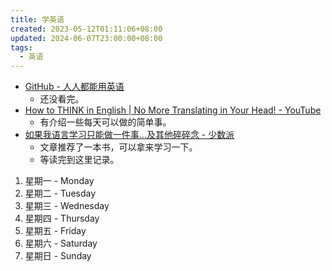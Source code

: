 ```yaml
---
title: 学英语
created: 2023-05-12T01:11:06+08:00
updated: 2024-06-07T23:00:00+08:00
tags:
  - 英语
---
```


- [GitHub - 人人都能用英语](https://github.com/xiaolai/everyone-can-use-english/tree/master)
    - 还没看完。
- [How to THINK in English | No More Translating in Your Head! - YouTube](https://www.youtube.com/watch?v=SJOnhWiJArM)
    - 有介绍一些每天可以做的简单事。
- [如果我语言学习只能做一件事…及其他碎碎念 - 少数派](https://sspai.com/post/85611)
    - 文章推荐了一本书，可以拿来学习一下。
    - 等读完到这里记录。

1. 星期一 - Monday
2. 星期二 - Tuesday
3. 星期三 - Wednesday
4. 星期四 - Thursday
5. 星期五 - Friday
6. 星期六 - Saturday
7. 星期日 - Sunday